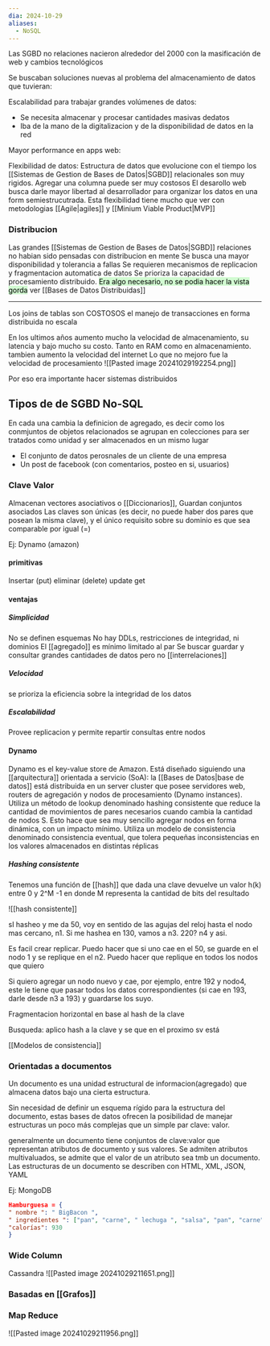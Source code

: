 ```yaml
---
dia: 2024-10-29
aliases:
  - NoSQL
---
```

Las SGBD no relaciones nacieron alrededor del 2000 con la masificación de web y cambios tecnológicos 

Se buscaban soluciones nuevas al problema del almacenamiento de datos que tuvieran:

Escalabilidad para trabajar grandes volúmenes de datos:
- Se necesita almacenar y procesar cantidades masivas dedatos 
- Iba de la mano de la digitalizacion y de la disponibilidad de datos en la red

Mayor performance en apps web:

Flexibilidad de datos: 
Estructura de datos que evolucione con el tiempo 
los [[Sistemas de Gestion de Bases de Datos|SGBD]] relacionales son muy rigidos. Agregar una columna puede ser muy costosos
El desarollo web busca darle mayor libertad al desarrollador para organizar los datos en una form semiestrucutrada. 
Esta flexibilidad tiene mucho que ver con metodologias [[Agile|agiles]] y [[Minium Viable Product|MVP]] 


### Distribucion 
Las grandes [[Sistemas de Gestion de Bases de Datos|SGBD]] relaciones no habian sido pensadas con distribucion en mente 
Se busca una mayor disponibilidad y tolerancia a fallas 
Se requieren mecanismos de replicacion y fragmentacion automatica de datos 
Se prioriza la capacidad de procesamiento distribuido.
<mark style="background: #BBFABBA6;">Era algo necesario, no se podia hacer la vista gorda</mark>
ver [[Bases de Datos Distribuidas]]

--- 
Los joins de tablas son COSTOSOS 
el manejo de transacciones en forma distribuida no escala 


En los ultimos años aumento mucho la velocidad de almacenamiento, su latencia y bajo mucho su costo. Tanto en RAM como en almacenamiento. tambien aumento la velocidad del internet
Lo que no mejoro fue la velocidad de procesamiento 
![[Pasted image 20241029192254.png]]

Por eso era importante hacer sistemas distribuidos

## Tipos de de SGBD No-SQL 
En cada una cambia la definicion de agregado, es decir como los conmjuntos de objetos relacionados se agrupan en colecciones para ser tratados como unidad y ser almacenados en un mismo lugar 
- El conjunto de datos perosnales de un cliente de una empresa 
- Un post de facebook (con comentarios, posteo en si, usuarios)

### Clave Valor 
Almacenan vectores asociativos o [[Diccionarios]], Guardan conjuntos asociados
Las claves son únicas (es decir, no puede haber dos pares que posean la misma clave), y el único requisito sobre su dominio es que sea comparable por igual (=)

Ej: Dynamo (amazon)
#### primitivas
Insertar (put)
eliminar (delete)
update 
get
#### ventajas 
##### Simplicidad 
No se definen esquemas
No hay DDLs, restricciones de integridad, ni dominios 
El [[agregado]] es mínimo limitado al par
Se buscar guardar y consultar grandes cantidades de datos pero no [[interrelaciones]]
##### Velocidad 
se prioriza la eficiencia sobre la integridad de los datos

##### Escalabilidad 
Provee replicacion y permite repartir consultas entre nodos 

#### Dynamo 
Dynamo es el key-value store de Amazon. Está diseñado siguiendo una [[arquitectura]] orientada a servicio (SoA): la [[Bases de Datos|base de datos]] está distribuida en un server cluster que posee servidores web, routers de agregación y nodos de procesamiento (Dynamo instances). Utiliza un método de lookup denominado hashing consistente que reduce la cantidad de movimientos de pares necesarios cuando cambia la cantidad de nodos S. Esto hace que sea muy sencillo agregar nodos en forma dinámica, con un impacto mínimo. Utiliza un modelo de consistencia denominado consistencia eventual, que tolera pequeñas inconsistencias en los valores almacenados en distintas réplicas

##### Hashing consistente
Tenemos una función de [[hash]] que dada una clave devuelve un valor h(k)  entre 0 y 2^M -1 en donde M representa la cantidad de bits del resultado

![[hash consistente]]

sI hasheo y me da 50, voy en sentido de las agujas del reloj hasta el nodo mas cercano, n1. Si me hashea en 130, vamos a n3. 220? n4 y asi.

Es facil crear replicar. Puedo hacer que si uno cae en el 50, se guarde en el nodo 1 y se replique en el n2. Puedo hacer que replique en todos los nodos que quiero

Si quiero agregar un nodo nuevo y cae, por ejemplo, entre 192 y nodo4, este le tiene que pasar todos los datos correspondientes (si cae en 193, darle desde n3 a 193) y guardarse los suyo.

Fragmentacion horizontal en base al hash de la clave

Busqueda: aplico hash a la clave y se que en el proximo sv está


[[Modelos de consistencia]]
  
### Orientadas a documentos 
Un documento es una unidad estructural de informacion(agregado) que almacena datos bajo una cierta estructura.

Sin necesidad de definir un esquema rígido para la estructura del documento, estas bases de datos ofrecen la posibilidad de manejar estructuras un poco más complejas que un simple par clave: valor.

generalmente un documento tiene conjuntos de clave:valor que representan atributos de documento y sus valores. Se admiten atributos multivaluados, se admite que el valor de un atributo sea tmb un documento. Las estructuras de un documento se describen con HTML, XML, JSON, YAML

Ej: MongoDB

```json
Hamburguesa = { 
" nombre ": " BigBacon ",
" ingredientes ": ["pan", "carne", " lechuga ", "salsa", "pan", "carne", "tocino", "queso", " pepinillos ", "salsa", "pan" ],  " precio ": 129.99, 
"calorías": 930 
}
```
### Wide Column 
Cassandra
![[Pasted image 20241029211651.png]]
### Basadas en [[Grafos]] 


### Map Reduce
![[Pasted image 20241029211956.png]]


